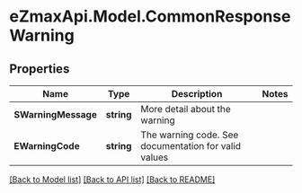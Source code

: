 
# eZmaxApi.Model.CommonResponseWarning

## Properties

Name | Type | Description | Notes
------------ | ------------- | ------------- | -------------
**SWarningMessage** | **string** | More detail about the warning | 
**EWarningCode** | **string** | The warning code. See documentation for valid values | 

[[Back to Model list]](../README.md#documentation-for-models)
[[Back to API list]](../README.md#documentation-for-api-endpoints)
[[Back to README]](../README.md)


